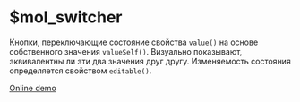 # $mol_switcher

Кнопки, переключающие состояние свойства `value()` на основе собственного значения `valueSelf()`.
Визуально показывают, эквивалентны ли эти два значения друг другу.
Изменяемость состояния определяется свойством `editable()`.

[Online demo](http://eigenmethod.github.io/mol/#demo=mol_switcher_demo)
